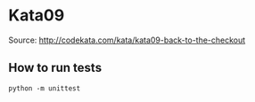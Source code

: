 # Kata09

Source: http://codekata.com/kata/kata09-back-to-the-checkout

## How to run tests

```
python -m unittest
```


